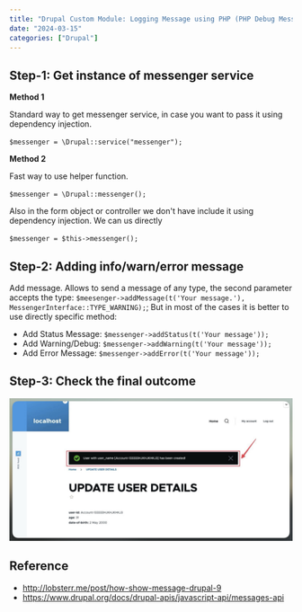 ```yaml
---
title: "Drupal Custom Module: Logging Message using PHP (PHP Debug Message)"
date: "2024-03-15"
categories: ["Drupal"]
---
```






## Step-1: Get instance of messenger service

**Method 1**

Standard way to get messenger service, in case you want to pass it using dependency injection.

`$messenger = \Drupal::service("messenger");`

**Method 2**

Fast way to use helper function.

`$messenger = \Drupal::messenger();`

Also in the form object or controller we don't have include it using dependency injection. We can us directly 

`$messenger = $this->messenger();`





## Step-2: Adding info/warn/error message



Add message. Allows to send a message of any type, the second parameter accepts the type: `$meesenger->addMessage(t('Your message.'), MessengerInterface::TYPE_WARNING);`; But in most of the cases it is better to use directly specific method: 

-   Add Status Message: `$messenger->addStatus(t('Your message'));`
-   Add Warning/Debug: `$messenger->addWarning(t('Your message'));`
-   Add Error Message: `$messenger->addError(t('Your message'));`



## Step-3: Check the final outcome

![2024-03-15T091205](2024-03-15T091205-0454346.jpg)







## Reference
- http://lobsterr.me/post/how-show-message-drupal-9
- https://www.drupal.org/docs/drupal-apis/javascript-api/messages-api
